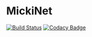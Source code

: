 # MickiNet

[![Build Status](https://travis-ci.org/mirjalal/MickiNet.svg?branch=master)](https://travis-ci.org/mirjalal/MickiNet)
[![Codacy Badge](https://api.codacy.com/project/badge/Grade/8c7fc0d601444634a2195f9f06e403e9)](https://www.codacy.com/manual/mirjalal/MickiNet?utm_source=github.com&amp;utm_medium=referral&amp;utm_content=mirjalal/MickiNet&amp;utm_campaign=Badge_Grade)